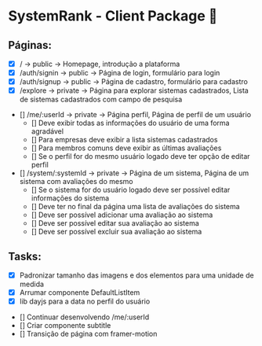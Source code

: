 # SystemRank - Client Package 👔

## Páginas:

- [x] / -> public -> Homepage, introdução a plataforma
- [x] /auth/signin -> public -> Página de login, formulário para login
- [x] /auth/signup -> public -> Página de cadastro, formulário para cadastro
- [x] /explore -> private -> Página para explorar sistemas cadastrados, Lista de sistemas cadastrados com campo de pesquisa
- [] /me/:userId -> private -> Página perfil, Página de perfil de um usuário
  - [] Deve exibir todas as informações do usuário de uma forma agradável
  - [] Para empresas deve exibir a lista sistemas cadastrados
  - [] Para membros comuns deve exibir as últimas avaliações
  - [] Se o perfil for do mesmo usuário logado deve ter opção de editar perfil
- [] /system/:systemId -> private -> Página de um sistema, Página de um sistema com avaliações do mesmo
  - [] Se o sistema for do usuário logado deve ser possível editar informações do sistema
  - [] Deve ter no final da página uma lista de avaliações do sistema
  - [] Deve ser possível adicionar uma avaliação ao sistema
  - [] Deve ser possível editar sua avaliação ao sistema
  - [] Deve ser possível excluir sua avaliação ao sistema

## Tasks:

- [x] Padronizar tamanho das imagens e dos elementos para uma unidade de medida 
- [x] Arrumar componente DefaultListItem 
- [x] lib dayjs para a data no perfil do usuário
- [] Continuar desenvolvendo /me/:userId
- [] Criar componente subtitle
- [] Transição de página com framer-motion